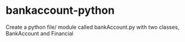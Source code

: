 # bankaccount-python
Create a python file/ module called bankAccount.py with two classes, BankAccount and Financial
